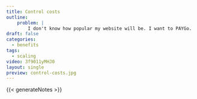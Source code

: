 ```yaml
---
title: Control costs
outline:
    problem: |
        I don't know how popular my website will be. I want to PAYGo.
draft: false
categories:
  - benefits
tags:
  - scaling
video: 3f9011yMHJ0
layout: single
preview: control-costs.jpg
---
```


{{< generateNotes >}}
